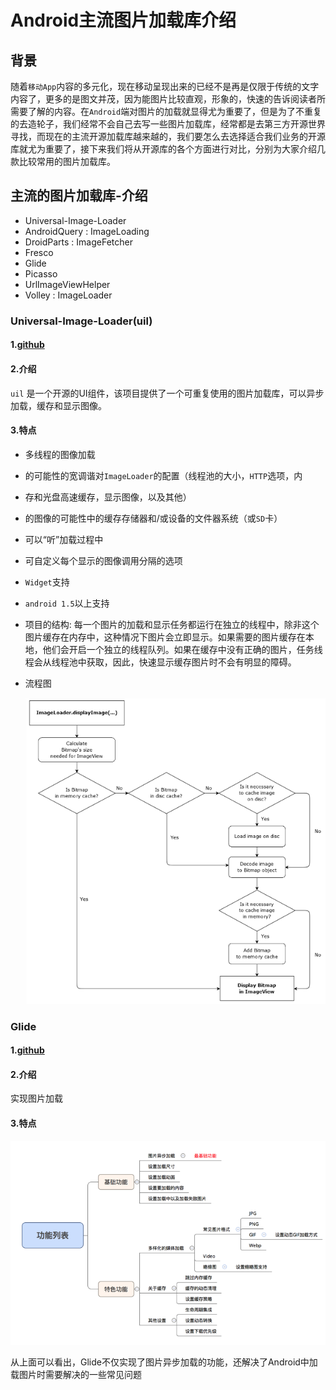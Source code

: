 # Android主流图片加载库介绍
## 背景
随着`移动App`内容的多元化，现在移动呈现出来的已经不是再是仅限于传统的文字内容了，更多的是图文并茂，因为能图片比较直观，形象的，快速的告诉阅读者所需要了解的内容。在`Android`端对图片的加载就显得尤为重要了，但是为了不重复的去造轮子，我们经常不会自己去写一些图片加载库，经常都是去第三方开源世界寻找，而现在的主流开源加载库越来越的，我们要怎么去选择适合我们业务的开源库就尤为重要了，接下来我们将从开源库的各个方面进行对比，分别为大家介绍几款比较常用的图片加载库。

## 主流的图片加载库-介绍
- Universal-Image-Loader
- AndroidQuery : ImageLoading
- DroidParts : ImageFetcher
- Fresco
- Glide
- Picasso
- UrlImageViewHelper
- Volley : ImageLoader

### Universal-Image-Loader(uil)
####  1.[github](https://github.com/nostra13/Android-Universal-Image-Loader.git)
#### 2.介绍
`uil` 是一个开源的UI组件，该项目提供了一个可重复使用的图片加载库，可以异步加载，缓存和显示图像。
#### 3.特点
- 多线程的图像加载
- 的可能性的宽调谐对`ImageLoader`的配置（线程池的大小，`HTTP`选项，内
- 存和光盘高速缓存，显示图像，以及其他）
- 的图像的可能性中的缓存存储器和/或设备的文件器系统（或`SD`卡）
- 可以“听”加载过程中
- 可自定义每个显示的图像调用分隔的选项
- `Widget`支持
- `android 1.5`以上支持
- 项目的结构: 每一个图片的加载和显示任务都运行在独立的线程中，除非这个图片缓存在内存中，这种情况下图片会立即显示。如果需要的图片缓存在本地，他们会开启一个独立的线程队列。如果在缓存中没有正确的图片，任务线程会从线程池中获取，因此，快速显示缓存图片时不会有明显的障碍。
- 流程图

  ![ImageLoader](image/ImageLoader.png)

### Glide
#### 1.[github](https://github.com/bumptech/glide)
#### 2.介绍
实现图片加载
#### 3.特点

![Glide](image/glide.png)

从上面可以看出，Glide不仅实现了图片异步加载的功能，还解决了Android中加载图片时需要解决的一些常见问题
